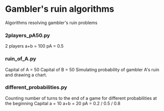 # Gambler's ruin algorithms
Algorithms resolving gambler's ruin problems
### 2players_pA50.py
2 players
a+b = 100
pA = 0.5
### ruin_of_A.py
Capital of A = 50
Capital of B = 50
Simulating probability of gambler A's ruin and drawing a chart.
### different_probabilities.py
Counting number of turns to the end of a game for different probabilities at the beginning
Capital a = 10
a+b = 20
pA = 0.2 / 0.5 / 0.8
